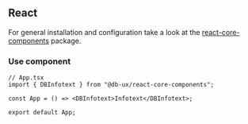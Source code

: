 ## React

For general installation and configuration take a look at the [react-core-components](https://www.npmjs.com/package/@db-ux/react-core-components) package.

### Use component

```tsx App.tsx
// App.tsx
import { DBInfotext } from "@db-ux/react-core-components";

const App = () => <DBInfotext>Infotext</DBInfotext>;

export default App;
```
